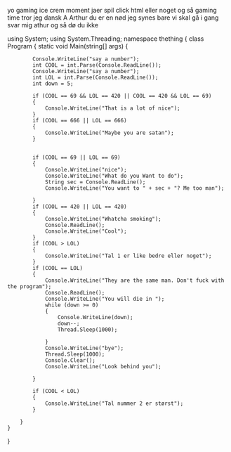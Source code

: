 yo 
gaming ice crem moment
jaer spil
click html eller noget og så gaming time tror jeg
dansk A
Arthur du er en nød
jeg synes bare vi skal gå i gang
svar mig athur og så dø du ikke









using System;
using System.Threading;
namespace thething
{
    class Program
    {
        static void Main(string[] args)
        {

            Console.WriteLine("say a number");
            int COOL = int.Parse(Console.ReadLine());
            Console.WriteLine("say a number");
            int LOL = int.Parse(Console.ReadLine());
            int down = 5;

            if (COOL == 69 && LOL == 420 || COOL == 420 && LOL == 69)
            {
                Console.WriteLine("That is a lot of nice");
            }
            if (COOL == 666 || LOL == 666)
            {
                Console.WriteLine("Maybe you are satan");
            }


            if (COOL == 69 || LOL == 69)
            {
                Console.WriteLine("nice");
                Console.WriteLine("What do you Want to do");
                String sec = Console.ReadLine();
                Console.WriteLine("You want to " + sec + "? Me too man");

            }
            if (COOL == 420 || LOL == 420)
            {
                Console.WriteLine("Whatcha smoking");
                Console.ReadLine();
                Console.WriteLine("Cool");
            }
            if (COOL > LOL)
            {
                Console.WriteLine("Tal 1 er like bedre eller noget");
            }
            if (COOL == LOL)
            {
                Console.WriteLine("They are the same man. Don't fuck with the program");
                Console.ReadLine();
                Console.WriteLine("You will die in ");
                while (down >= 0)
                {
                    Console.WriteLine(down);
                    down--;
                    Thread.Sleep(1000);

                }
                Console.WriteLine("bye");
                Thread.Sleep(1000);
                Console.Clear();
                Console.WriteLine("Look behind you");

            }

            if (COOL < LOL)
            {
                Console.WriteLine("Tal nummer 2 er størst");
            }

        }
    }
}
